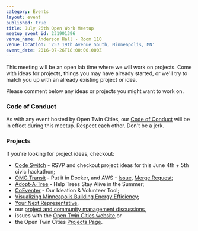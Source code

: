 ```yaml
---
category: Events
layout: event
published: true
title: July 26th Open Work Meetup
meetup_event_id: 231901396
venue_name: Anderson Hall - Room 110
venue_location: '257 19th Avenue South, Minneapolis, MN'
event_date: 2016-07-26T18:00:00.000Z
---
```


This meeting will be an open lab time where we will work on projects. Come with
ideas for projects, things you may have already started, or we'll try to match
you up with an already existing project or idea.

Please comment below any ideas or projects you might want to work on.

### Code of Conduct

As with any event hosted by Open Twin Cities, our [Code of Conduct](/about/code-of-conduct/) 
will be in effect during this meetup. Respect each other. Don't be a jerk.

### Projects

If you're looking for project ideas, checkout: 

- [Code Switch](http://codeswitch.mn/) - RSVP and checkout project ideas for this June 4th + 5th civic hackathon; 
- [OMG Transit](https://github.com/omgtransit/omgtransit) - Put it in Docker, and AWS - [Issue](https://github.com/omgtransit/omgtransit/issues/1), [Merge Request](https://github.com/omgtransit/omgtransit/pull/4); 
- [Adopt-A-Tree](https://github.com/ballPointPenguin/adopt-a-tree) - Help Trees Stay Alive in the Summer;
- [CoEventer](https://github.com/campuscodefest/ccf) - Our Ideation & Volunteer Tool;
- [Visualizing Minneapolis Building Energy Efficiency](https://groups.google.com/forum/#!topic/twin-cities-brigade/fCqgHHATNw8);
- [Your Next Representative](https://groups.google.com/forum/#!topic/twin-cities-brigade/SbX4B_Fhp7w),
- our [project and community management discussions](http://bit.ly/manageOTC),
- issues with the [Open Twin Cities website](https://github.com/OpenTwinCities/opentwincities.github.com),or 
- the Open Twin Cities [Projects Page](/projects).

